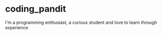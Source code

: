 # coding_pandit
I'm a programming enthusiast, a curious student and love to learn through experience 
